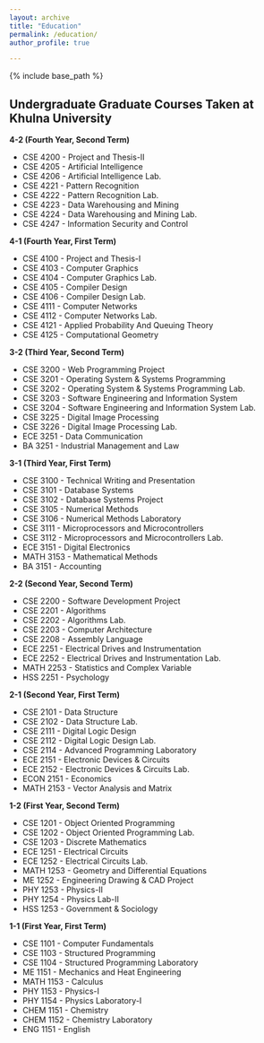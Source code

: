 ```yaml
---
layout: archive
title: "Education"
permalink: /education/
author_profile: true

---
```


{% include base_path %}

## Undergraduate Graduate Courses Taken at Khulna University

**4-2 (Fourth Year, Second Term)**

* CSE 4200 - Project and Thesis-II
* CSE 4205 - Artificial Intelligence
* CSE 4206 - Artificial Intelligence Lab.
* CSE 4221 - Pattern Recognition
* CSE 4222 - Pattern Recognition Lab.
* CSE 4223 - Data Warehousing and Mining
* CSE 4224 - Data Warehousing and Mining Lab.
* CSE 4247 - Information Security and Control


**4-1 (Fourth Year, First Term)**

* CSE 4100 - Project and Thesis-I
* CSE 4103 - Computer Graphics
* CSE 4104 - Computer Graphics Lab.
* CSE 4105 - Compiler Design
* CSE 4106 - Compiler Design Lab.
* CSE 4111 - Computer Networks
* CSE 4112 - Computer Networks Lab.
* CSE 4121 - Applied Probability And Queuing Theory
* CSE 4125 - Computational Geometry


**3-2 (Third Year, Second Term)**

* CSE 3200 - Web Programming Project
* CSE 3201 - Operating System & Systems Programming 
* CSE 3202 - Operating System & Systems Programming Lab.
* CSE 3203 - Software Engineering and Information System
* CSE 3204 - Software Engineering and Information System Lab.
* CSE 3225 - Digital Image Processing
* CSE 3226 - Digital Image Processing Lab.
* ECE 3251 - Data Communication
* BA 3251 - Industrial Management and Law

**3-1 (Third Year, First Term)**

* CSE 3100 - Technical Writing and Presentation
* CSE 3101 - Database Systems
* CSE 3102 - Database Systems Project
* CSE 3105 - Numerical Methods
* CSE 3106 - Numerical Methods Laboratory
* CSE 3111 - Microprocessors and Microcontrollers
* CSE 3112 - Microprocessors and Microcontrollers Lab.
* ECE 3151 - Digital Electronics
* MATH 3153 - Mathematical Methods
* BA 3151 - Accounting 

**2-2 (Second Year, Second Term)**

* CSE 2200 - Software Development Project
* CSE 2201 - Algorithms
* CSE 2202 - Algorithms Lab.
* CSE 2203 - Computer Architecture
* CSE 2208 - Assembly Language
* ECE 2251 - Electrical Drives and Instrumentation
* ECE 2252 - Electrical Drives and Instrumentation Lab.
* MATH 2253 - Statistics and Complex Variable
* HSS 2251 - Psychology


**2-1 (Second Year, First Term)**

* CSE 2101 - Data Structure
* CSE 2102 - Data Structure Lab.
* CSE 2111 - Digital Logic Design
* CSE 2112 - Digital Logic Design Lab.
* CSE 2114 - Advanced Programming Laboratory
* ECE 2151 - Electronic Devices & Circuits
* ECE 2152 - Electronic Devices & Circuits Lab.
* ECON 2151 - Economics
* MATH 2153 - Vector Analysis and Matrix


**1-2 (First Year, Second Term)**

* CSE 1201 - Object Oriented Programming
* CSE 1202 - Object Oriented Programming Lab.
* CSE 1203 - Discrete Mathematics
* ECE 1251 - Electrical Circuits
* ECE 1252 - Electrical Circuits Lab.
* MATH 1253 - Geometry and Differential Equations
* ME 1252 - Engineering Drawing & CAD Project
* PHY 1253 - Physics-II
* PHY 1254 - Physics Lab-II
* HSS 1253 - Government & Sociology


**1-1 (First Year, First Term)**

* CSE 1101  - Computer Fundamentals
* CSE 1103  - Structured Programming
* CSE 1104  - Structured Programming Laboratory
* ME 1151   - Mechanics and Heat Engineering
* MATH 1153 - Calculus
* PHY 1153  - Physics-I
* PHY 1154  - Physics Laboratory-I
* CHEM 1151 - Chemistry
* CHEM 1152 - Chemistry Laboratory
* ENG 1151  - English
